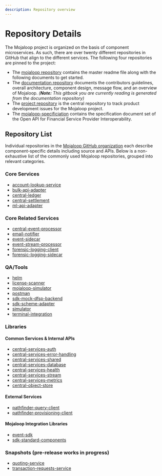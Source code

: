 ```yaml
---
description: Repository overview
---
```


# Repository Details

The Mojaloop project is organized on the basis of component microservices. As such, there are over twenty different repositories in GitHub that align to the different services. The following four repositories are pinned to the project:

* The [mojaloop repository](https://github.com/mojaloop/mojaloop) contains the master readme file along with the following documents to get started.
* The [documentation repository](https://github.com/mojaloop/documentation) documents the contributors guidelines, overall architecture, component design, message flow, and an overview of Mojaloop. _(__Note:__ This gitbook you are currently reading is generated from the documentation repository)_
* The [project repository](https://github.com/mojaloop/project) is the central repository to track product development issues for the Mojaloop project.
* The [mojaloop-specificiation](https://github.com/mojaloop/mojaloop-specification) contains the specification document set of the Open API for Financial Service Provider Interoperability.

## Repository List

Individual repositories in the [Mojaloop GitHub organization](https://github.com/mojaloop/) each describe component-specific details including source and APIs. Below is a non-exhaustive list of the commonly used Mojaloop repositories, grouped into relevant categories.

### Core Services
- [account-lookup-service](https://github.com/mojaloop/account-lookup-service)
- [bulk-api-adapter](https://github.com/mojaloop/bulk-api-adapter)
- [central-ledger](https://github.com/mojaloop/central-ledger)
- [central-settlement](https://github.com/mojaloop/central-settlement)
- [ml-api-adapter](https://github.com/mojaloop/ml-api-adapter)

### Core Related Services
- [central-event-processor](https://github.com/mojaloop/central-event-processor)
- [email-notifier](https://github.com/mojaloop/email-notifier)
- [event-sidecar](https://github.com/mojaloop/event-sidecar)
- [event-stream-processor](https://github.com/mojaloop/event-stream-processor)
- [forensic-logging-client](https://github.com/mojaloop/forensic-logging-client)
- [forensic-logging-sidecar](https://github.com/mojaloop/forensic-logging-sidecar)

### QA/Tools
- [helm](https://github.com/mojaloop/helm)
- [license-scanner](https://github.com/mojaloop/license-scanner)
- [mojaloop-simulator](https://github.com/mojaloop/mojaloop-simulator)
- [postman](https://github.com/mojaloop/postman)
- [sdk-mock-dfsp-backend](https://github.com/mojaloop/sdk-mock-dfsp-backend)
- [sdk-scheme-adapter](https://github.com/mojaloop/sdk-scheme-adapter)
- [simulator](https://github.com/mojaloop/simulator)
- [terminal-integration](https://github.com/mojaloop/terminal-integration)

### Libraries

#### Common Services & Internal APIs
- [central-services-auth](https://github.com/mojaloop/central-services-auth)
- [central-services-error-handling](https://github.com/mojaloop/central-services-error-handling)
- [central-services-shared](https://github.com/mojaloop/central-services-shared)
- [central-services-database](https://github.com/mojaloop/central-services-database)
- [central-services-health](https://github.com/mojaloop/central-services-health)
- [central-services-stream](https://github.com/mojaloop/central-services-stream)
- [central-services-metrics](https://github.com/mojaloop/central-services-metrics)
- [central-object-store](https://github.com/mojaloop/central-object-store)

#### External Services
- [pathfinder-query-client](https://github.com/mojaloop/pathfinder-query-client)
- [pathfinder-provisioning-client](https://github.com/mojaloop/pathfinder-provisioning-client)

#### Mojaloop Integration Libraries
- [event-sdk](https://github.com/mojaloop/event-sdk)
- [sdk-standard-components](https://github.com/mojaloop/sdk-standard-components)

### Snapshots (pre-release works in progress)
- [quoting-service](https://github.com/mojaloop/quoting-service)
- [transaction-requests-service](https://github.com/mojaloop/transaction-requests-service)


